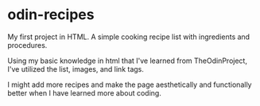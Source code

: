 # odin-recipes

My first project in HTML. A simple cooking recipe list with ingredients and procedures. 

Using my basic knowledge in html that I've learned from TheOdinProject, I've utilized the list, images, and link tags.

I might add more recipes and make the page aesthetically and functionally better when I have learned more about coding.